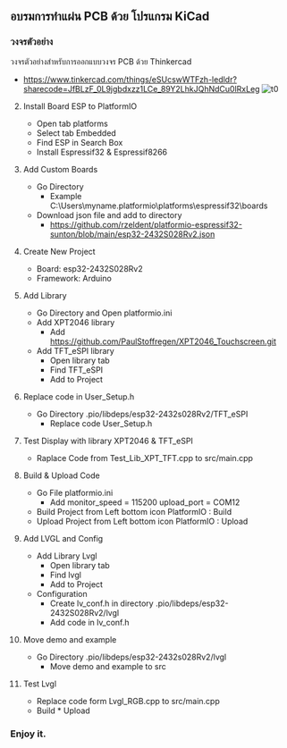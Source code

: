 ## อบรมการทำแผ่น PCB ด้วย โปรแกรม KiCad

### วงจรตัวอย่าง 
วงจรตัวอย่างสำหรับการออกแบบวงจร PCB ด้วย Thinkercad
- https://www.tinkercad.com/things/eSUcswWTFzh-ledldr?sharecode=JfBLzF_0L9jgbdxzz1LCe_89Y2LhkJQhNdCu0lRxLeg
![t0](https://github.com/user-attachments/assets/8e69e0ec-dfc7-4d61-a3cd-85a739e22710)

2. Install Board ESP to PlatformIO
    - Open tab platforms
    - Select tab Embedded
    - Find ESP in Search Box
    - Install Espressif32 & Espressif8266

3. Add Custom Boards
    - Go Directory 
        - Example C:\Users\myname\.platformio\platforms\espressif32\boards
    - Download json file and add to directory
        - https://github.com/rzeldent/platformio-espressif32-sunton/blob/main/esp32-2432S028Rv2.json

4. Create New Project
    - Board: esp32-2432S028Rv2
    - Framework: Arduino
    
5. Add Library
    - Go Directory and Open platformio.ini
    - Add XPT2046 library
        - Add https://github.com/PaulStoffregen/XPT2046_Touchscreen.git
    - Add TFT_eSPI library
        - Open library tab
        - Find TFT_eSPI
        - Add to Project

6. Replace code in User_Setup.h
    - Go Directory .pio/libdeps/esp32-2432s028Rv2/TFT_eSPI
        - Replace code User_Setup.h

7. Test Display with library XPT2046 & TFT_eSPI
    - Raplace Code from Test_Lib_XPT_TFT.cpp to src/main.cpp

8. Build & Upload Code
    - Go File platformio.ini
        - Add   monitor_speed = 115200
                upload_port = COM12 
    - Build Project from Left bottom icon PlatformIO : Build
    - Upload Project from Left bottom icon PlatformIO : Upload

9. Add LVGL and Config
    - Add Library Lvgl
        - Open library tab
        - Find lvgl
        - Add to Project
    - Configuration
        - Create lv_conf.h in directory .pio/libdeps/esp32-2432S028Rv2/lvgl
        - Add code in lv_conf.h

10. Move demo and example
    - Go Directory .pio/libdeps/esp32-2432s028Rv2/lvgl
        - Move demo and example to src

11. Test Lvgl
    - Replace code form Lvgl_RGB.cpp to src/main.cpp
    - Build * Upload 

### Enjoy it.
